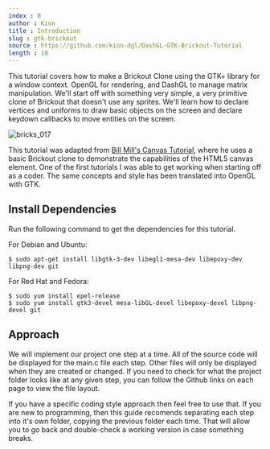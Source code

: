 ```yaml
---
index : 0
author : Kion
title : Introduction
slug : gtk-brickout
source : https://github.com/kion-dgl/DashGL-GTK-Brickout-Tutorial
length : 18
---
```

This tutorial covers how to make a Brickout Clone using the GTK+ library for a window context. OpenGL for rendering, and DashGL to manage matrix manipulation. We'll start off with something very simple, a very primitive clone of Brickout that doesn't use any sprites. We'll learn how to declare vertices and uniforms to draw basic objects on the screen and declare keydown callbacks to move entities on the screen. 

![bricks_017](https://user-images.githubusercontent.com/25621780/128593831-81850476-8001-4054-8110-cf3c400aeec5.png)

This tutorial was adapted from [Bill Mill's Canvas Tutorial](https://billmill.org/static/canvastutorial/), where he uses a basic Brickout clone to demonstrate the capabilities of the HTML5 canvas element. One of the first tutorials I was able to get working when starting off as a coder. The same concepts and style has been translated into OpenGL with GTK. 

## Install Dependencies

Run the following command to get the dependencies for this tutorial.

For Debian and Ubuntu:
```
$ sudo apt-get install libgtk-3-dev libegl1-mesa-dev libepoxy-dev libpng-dev git
```

For Red Hat and Fedora:
```
$ sudo yum install epel-release
$ sudo yum install gtk3-devel mesa-libGL-devel libepoxy-devel libpng-devel git
```

## Approach

We will implement our project one step at a time. All of the source code will be displayed for the main.c file each step. Other files will only be displayed when they are created or changed. If you need to check for what the project folder looks like at any given step, you can follow the Github links on each page to view the file layout.   

If you have a specific coding style approach then feel free to use that. If you are new to programming, then this guide recomends separating each step into it's own folder, copying the previous folder each time. That will allow you to go back and double-check a working version in case something breaks. 
